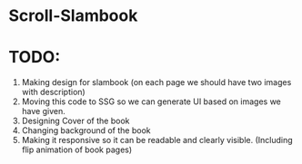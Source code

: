 # Scroll-Slambook

# TODO:

1. Making design for slambook (on each page we should have two images with description)
2. Moving this code to SSG so we can generate UI based on images we have given.
3. Designing Cover of the book
4. Changing background of the book
5. Making it responsive so it can be readable and clearly visible. (Including flip animation of book pages)

